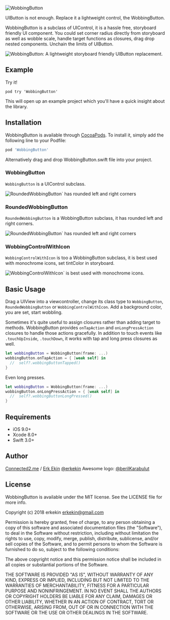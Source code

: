 ![WobbingButton](https://github.com/c2mInc/WobbingButton/blob/master/wobbingbutton_logo.png?raw=true)

UIButton is not enough. Replace it a lightweight control, the WobbingButton.

WobbingButton is a subclass of UIControl, it is a hassle free, storyboard friendly UI component.
You could set corner radius directly from storyboard as well as wobble scale, handle target functions as closures, drag drop nested components. Unchain the limits of UIButton.

![WobbingButton: A lightweight storyboard friendly UIButton replacement.](https://github.com/c2mInc/WobbingButton/blob/master/WobbingButton.gif?raw=true)

## Example

Try it!

`pod try 'WobbingButton'` 

This will open up an example project which you'll have a quick insight about the library.

## Installation

WobbingButton is available through [CocoaPods](https://cocoapods.org). To install
it, simply add the following line to your Podfile:

```ruby
pod 'WobbingButton'
```
Alternatively drag and drop WobbingButton.swift file into your project.

### WobbingButton
`WobbingButton` is a UIControl subclass.

![RoundedWobbingButton` has rounded left and right corners](https://github.com/c2mInc/WobbingButton/blob/master/ss2.png?raw=true)

### RoundedWobbingButton
`RoundedWobbingButton` is a WobbingButton subclass, it has rounded left and right corners.

![RoundedWobbingButton` has rounded left and right corners](https://github.com/c2mInc/WobbingButton/blob/master/ss3.png?raw=true)

### WobbingControlWithIcon
`WobbingControlWithIcon` is too a WobbingButton subclass, it is best used with monochrome icons, set tintColor in storyboard.

![WobbingControlWithIcon` is best used with monochrome icons.](https://github.com/c2mInc/WobbingButton/blob/master/ss4.png?raw=true)

## Basic Usage

Drag a UIView into a viewcontroller, change its class type to `WobbingButton`, `RoundedWobbingButton` or `WobbingControlWithIcon`. Add a background color, you are set, start wobbling.

Sometimes it's quite useful to assign closures rather than adding target to methods. WobbingButton provides `onTapAction` and `onLongPressAction` closures to handle those actions gracefully. In addition to touch events like `.touchUpInside`, `.touchDown`, it works with tap and long press closures as well. 

```swift
let wobbingButton = WobbingButton(frame: ...)
wobbingButton.onTapAction = { [weak self] in
  //  self?.wobbingButtonTapped()
}
```

Even long presses.
```swift
let wobbingButton = WobbingButton(frame: ...)
wobbingButton.onLongPressAction = { [weak self] in
  //  self?.wobbingButtonLongPressed()
}
```

## Requirements

* iOS 9.0+
* Xcode 8.0+
* Swift 3.0+

## Author
[Connected2.me](http://connected2.me) / <a href="mailto:erkekin@gmail.com">Erk Ekin</a> <a href="https://twitter.com/erkekin">@erkekin</a>
Awesome logo: <a href="https://twitter.com/berilKarabulut">@berilKarabulut</a>

## License

WobbingButton is available under the MIT license. See the LICENSE file for more info.

Copyright (c) 2018 erkekin <erkekin@gmail.com>

Permission is hereby granted, free of charge, to any person obtaining a copy
of this software and associated documentation files (the "Software"), to deal
in the Software without restriction, including without limitation the rights
to use, copy, modify, merge, publish, distribute, sublicense, and/or sell
copies of the Software, and to permit persons to whom the Software is
furnished to do so, subject to the following conditions:

The above copyright notice and this permission notice shall be included in
all copies or substantial portions of the Software.

THE SOFTWARE IS PROVIDED "AS IS", WITHOUT WARRANTY OF ANY KIND, EXPRESS OR
IMPLIED, INCLUDING BUT NOT LIMITED TO THE WARRANTIES OF MERCHANTABILITY,
FITNESS FOR A PARTICULAR PURPOSE AND NONINFRINGEMENT. IN NO EVENT SHALL THE
AUTHORS OR COPYRIGHT HOLDERS BE LIABLE FOR ANY CLAIM, DAMAGES OR OTHER
LIABILITY, WHETHER IN AN ACTION OF CONTRACT, TORT OR OTHERWISE, ARISING FROM,
OUT OF OR IN CONNECTION WITH THE SOFTWARE OR THE USE OR OTHER DEALINGS IN
THE SOFTWARE.

